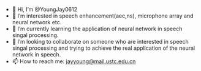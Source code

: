 - 👋 Hi, I’m @YoungJay0612
- 👀 I’m interested in speech enhancement(aec,ns), microphone array and neural network etc. 
- 🌱 I’m currently learning the application of neural network in speech singal processing.
- 💞️ I’m looking to collaborate on someone who are interested in speech singal processing  and trying to achieve the real application of the neural network in speech.
- 📫 How to reach me: jayyoung@mail.ustc.edu.cn 

<!---
YoungJay0612/YoungJay0612 is a ✨ special ✨ repository because its `README.md` (this file) appears on your GitHub profile.
You can click the Preview link to take a look at your changes.
--->
